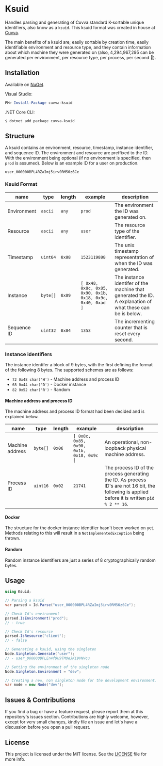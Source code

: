 # Ksuid

Handles parsing and generating of Cuvva standard K-sortable unique identifiers, also know as a `ksuid`. This ksuid format was created in house at [Cuvva](https://github.com/cuvva).

The main benefits of a ksuid are; easily sortable by creation time, easily identifiable environment and resource type, and they contain information about which machine they were generated on (also, 4,294,967,295 can be generated per environment, per resource type, per process, per second 🎉).

## Installation

Available on [NuGet](https://www.nuget.org/packages/cuvva-ksuid/).

Visual Studio:

```powershell
PM> Install-Package cuvva-ksuid
```

.NET Core CLI:

```bash
$ dotnet add package cuvva-ksuid
```

## Structure

A ksuid contains an environment, resource, timestamp, instance identifier, and sequence ID. The environment and resource are preffixed to the ID. With the environment being optional (if no environment is specified, then `prod` is assumed). Below is an example ID for a user on production.

`user_000000BPL4RZaImj5irv0RM56z6Ce`

### Ksuid Format

| name | type | length | example | description |
| ---- | ---- | ------ | ------- | ----------- |
| Environment | `ascii` | `any` | `prod` | The environment the ID was generated on. |
| Resource | `ascii` | `any` | `user` | The resource type of the identifier. |
| Timestamp | `uint64` | `0x08` | `1523119808` | The unix timestamp representation of when the ID was generated. |
| Instance | `byte[]` | `0x09` | `[ 0x48, 0x8c, 0x85, 0x90, 0x1b, 0x18, 0x9c, 0x40, 0xad ]` | The instance identifer of the machine that generated the ID. A explanation of what these can be is below. |
| Sequence ID | `uint32` | `0x04` | `1353` | The incrementing counter that is reset every second. |

### Instance identifiers

The instance identifer a block of 9 bytes, with the first defining the format of the following 8 bytes. The supported schemes are as follows:

- `72 0x48 char('H')` - Machine address and process ID
- `68 0x44 char('D')` - Docker instance
- `82 0x52 char('R')` - Random

#### Machine address and process ID

The machine address and process ID format had been decided and is explained below.

| name | type | length | example | description |
| ---- | ---- | ------ | ------- | ----------- |
| Machine address | `byte[]` | `0x06` | `[ 0x8c, 0x85, 0x90, 0x1b, 0x18, 0x9c ]` | An operational, non-loopback physical machine address. |
| Process ID | `uint16` | `0x02` | `21741` | The process ID of the process generating the ID. As process ID's are not 16 bit, the following is applied before it is written `pid % 2 ** 16`. |

#### Docker

The structure for the docker instance identifier hasn't been worked on yet. Methods relating to this will result in a `NotImplementedException` being thrown.

#### Random

Random instance identifiers are just a series of 8 cryptographically random bytes.


## Usage

```csharp
using Ksuid;

// Parsing a ksuid
var parsed = Id.Parse("user_000000BPL4RZaImj5irv0RM56z6Ce");

// Check Id's environment
parsed.IsEnvironment("prod");
// - true

// Check Id's resource
parsed.IsResource("client");
// - false

// Generating a ksuid, using the singleton
Node.Singleton.Generate("user");
// - user_000000BPLEn4f9U9TM0eJKi9VNVcu

// Setting the environment of the singleton node
Node.Singleton.Environment = "dev";

// Creating a new, non singleton node for the development environment.
var node = new Node("dev");
```

## Issues & Contributions

If you find a bug or have a feature request, please report them at this repository's issues section. Contributions are highly welcome, however, except for very small changes, kindly file an issue and let's have a discussion before you open a pull request.

## License

This project is licensed under the MIT license. See the [LICENSE](LICENSE) file for more info.
